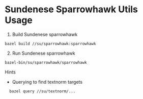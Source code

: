 # Sundenese Sparrowhawk Utils Usage 


1. Build Sundenese sparrowhawk

``` bazel build //su/sparrowhawk:sparrowhawk  ```

2. Run Sundenese sparrowhawk

``` bazel-bin/su/sparrowhawk/sparrowhawk ```

Hints 

* Querying to find textnorm targets

```   bazel query //su/textnorm/...  ```

